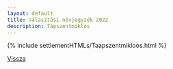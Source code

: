 ```yaml
---
layout: default
title: Választási névjegyzék 2022
description: Tápszentmiklós
---
```


{% include settlementHTMLs/Taapszentmikloos.html %}

[Vissza](../)